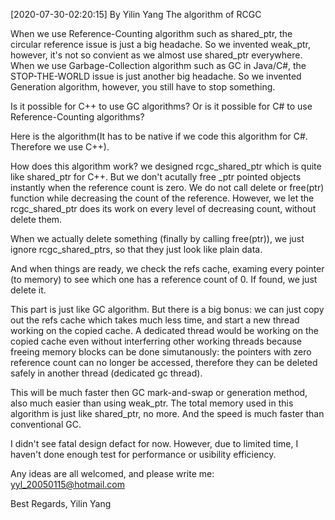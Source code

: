 [2020-07-30-02:20:15] By Yilin Yang
The algorithm of RCGC

When we use Reference-Counting algorithm such as shared_ptr, the circular reference issue
is just a big headache. So we invented weak_ptr, however, it's not so convient as we almost
use shared_ptr everywhere.
When we use Garbage-Collection algorithm such as GC in Java/C#, the STOP-THE-WORLD issue
is just another big headache. So we invented Generation algorithm, however, you still have to 
stop something.

Is it possible for C++ to use GC algorithms? Or is it possible for C# to use Reference-Counting
algorithms?

Here is the algorithm(It has to be native if we code this algorithm for C#. Therefore we use C++).

How does this algorithm work?
we designed rcgc_shared_ptr which is quite like shared_ptr for C++. But we don't acutally free
_ptr pointed objects instantly when the reference count is zero. We do not call delete or free(ptr)
function while decreasing the count of the reference. However, we let the rcgc_shared_ptr does its work
on every level of decreasing count, without delete them.

When we actually delete something (finally by calling free(ptr)), we just ignore rcgc_shared_ptrs, so that
they just look like plain data. 

And when things are ready, we check the refs cache, examing every pointer (to memory) to see which one has 
a reference count of 0. If found, we just delete it.

This part is just like GC algorithm. But there is a big bonus: we can just copy out the refs cache which
takes much less time, and start a new thread working on the copied cache. A dedicated thread would be working
on the copied cache even without interferring other working threads because freeing memory blocks can be 
done simutanously: the pointers with zero reference count can no longer be accessed, therefore they can be 
deleted safely in another thread (dedicated gc thread).

This will be much faster then GC mark-and-swap or generation method, also much easier than using weak_ptr.
The total memory used in this algorithm is just like shared_ptr, no more. 
And the speed is much faster than conventional GC.

I didn't see fatal design defact for now. However, due to limited time, I haven't done enough test
for performance or usibility efficiency.

Any ideas are all welcomed, and please write me:
yyl_20050115@hotmail.com

Best Regards,
Yilin Yang